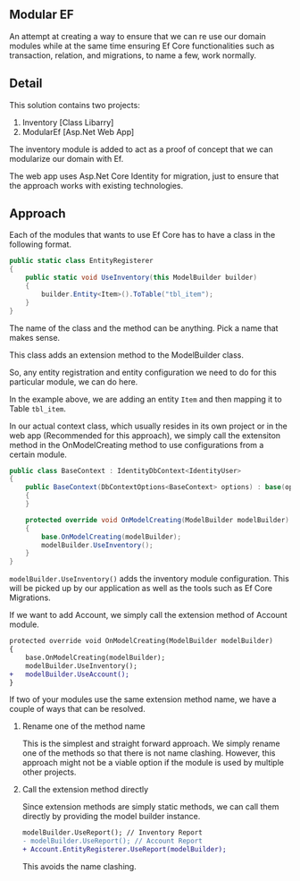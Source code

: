 ## Modular EF
An attempt at creating a way to ensure that we can re use our domain modules while at the same time ensuring Ef Core functionalities such as transaction, relation, and migrations, to name a few, work normally.

## Detail
This solution contains two projects:

1. Inventory [Class Libarry]
1. ModularEf [Asp.Net Web App]

The inventory module is added to act as a proof of concept that we can modularize our domain with Ef.

The web app uses Asp.Net Core Identity for migration, just to ensure that the approach works with existing technologies.

## Approach

Each of the modules that wants to use Ef Core has to have a class in the following format.

```csharp
public static class EntityRegisterer
{
    public static void UseInventory(this ModelBuilder builder)
    {
        builder.Entity<Item>().ToTable("tbl_item");
    }
}
```

The name of the class and the method can be anything. Pick a name that makes sense.

This class adds an extension method to the ModelBuilder class.

So, any entity registration and entity configuration we need to do for this particular module, we can do here. 

In the example above, we are adding an entity `Item` and then mapping it to Table `tbl_item`.

In our actual context class, which usually resides in its own project or in the web app (Recommended for this approach), we simply call the extensiton method in the OnModelCreating method to use configurations from a certain module.

```csharp
public class BaseContext : IdentityDbContext<IdentityUser>
{
    public BaseContext(DbContextOptions<BaseContext> options) : base(options)
    {
    }

    protected override void OnModelCreating(ModelBuilder modelBuilder)
    {
        base.OnModelCreating(modelBuilder);
        modelBuilder.UseInventory();
    }
}
```

`modelBuilder.UseInventory()` adds the inventory module configuration. This will be picked up by our application as well as the tools such as Ef Core Migrations.

If we want to add Account, we simply call the extension method of Account module.

```diff
protected override void OnModelCreating(ModelBuilder modelBuilder)
{
    base.OnModelCreating(modelBuilder);
    modelBuilder.UseInventory();
+   modelBuilder.UseAccount();
}
```

If two of your modules use the same extension method name, we have a couple of ways that can be resolved.

1. Rename one of the method name
    
    This is the simplest and straight forward approach. We simply rename one of the methods so that there is not name clashing. However, this approach might not be a viable option if the module is used by multiple other projects.

1. Call the extension method directly
    
    Since extension methods are simply static methods, we can call them directly by providing the model builder instance.

    ```diff
    modelBuilder.UseReport(); // Inventory Report
    - modelBuilder.UseReport(); // Account Report
    + Account.EntityRegisterer.UseReport(modelBuilder);
    ```
    
    This avoids the name clashing.